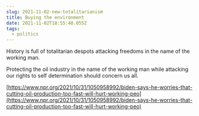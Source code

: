 ```yaml
---
slug: 2021-11-02-new-totalitarianism
title: Buying the environment
date: 2021-11-02T18:55:48.055Z
tags:
  - politics
---
```


History is full of totalitarian despots attacking freedoms in the name of the working man.

Protecting the oil industry in the name of the working man while attacking our rights to self determination should concern us all.

[https://www.npr.org/2021/10/31/1050958992/biden-says-he-worries-that-cutting-oil-production-too-fast-will-hurt-working-peo](https://www.npr.org/2021/10/31/1050958992/biden-says-he-worries-that-cutting-oil-production-too-fast-will-hurt-working-peo)
